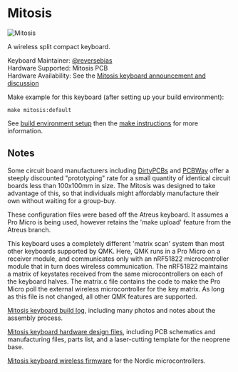 # Mitosis

![Mitosis](https://i.imgur.com/JTzXTCD.jpg)

A wireless split compact keyboard.

Keyboard Maintainer: [@reversebias](https://github.com/reversebias)  
Hardware Supported: Mitosis PCB  
Hardware Availability: See the [Mitosis keyboard announcement and discussion](https://www.reddit.com/r/MechanicalKeyboards/comments/66588f/wireless_split_qmk_mitosis/)

Make example for this keyboard (after setting up your build environment):

    make mitosis:default

See [build environment setup](https://docs.qmk.fm/#/getting_started_build_tools) then the [make instructions](https://docs.qmk.fm/#/getting_started_make_guide) for more information.

## Notes

Some circuit board manufacturers including [DirtyPCBs](https://dirtypcbs.com/) and [PCBWay](https://www.pcbway.com/) offer a steeply discounted "prototyping" rate for a small quantity of identical circuit boards less than 100x100mm in size. The Mitosis was designed to take advantage of this, so that individuals might affordably manufacture their own without waiting for a group-buy.

These configuration files were based off the Atreus keyboard. It assumes a Pro Micro is being used, however retains the 'make upload' feature from the Atreus branch.

This keyboard uses a completely different 'matrix scan' system than most other keyboards supported by QMK. Here, QMK runs in a Pro Micro on a receiver module, and communicates only with an nRF51822 microcontroller module that in turn does wireless communication. The nRF51822 maintains a matrix of keystates received from the same microcontrollers on each of the keyboard halves. The matrix.c file contains the code to make the Pro Micro poll the external wireless microcontroller for the key matrix. As long as this file is not changed, all other QMK features are supported.

[Mitosis keyboard build log](https://imgur.com/a/mwTFj), including many photos and notes about the assembly process.

[Mitosis keyboard hardware design files](https://github.com/reversebias/mitosis-hardware), including PCB schematics and manufacturing files, parts list, and a laser-cutting template for the neoprene base.

[Mitosis keyboard wireless firmware](https://github.com/reversebias/mitosis) for the Nordic microcontrollers.
